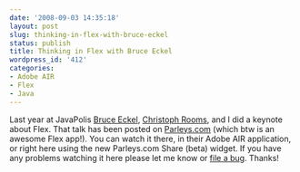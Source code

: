 ```yaml
---
date: '2008-09-03 14:35:18'
layout: post
slug: thinking-in-flex-with-bruce-eckel
status: publish
title: Thinking in Flex with Bruce Eckel
wordpress_id: '412'
categories:
- Adobe AIR
- Flex
- Java
---
```


Last year at JavaPolis [Bruce Eckel](http://mindviewinc.com), [Christoph Rooms](http://christophrooms.com/), and I did a keynote about Flex.  That talk has been posted on [Parleys.com](http://www.parleys.com/) (which btw is an awesome Flex app!).  You can watch it there, in their Adobe AIR application, or right here using the new Parleys.com Share (beta) widget.  If you have any problems watching it here please let me know or [file a bug](http://jira.parleys.com/browse/SHARE).  Thanks!


  
  
  
  

